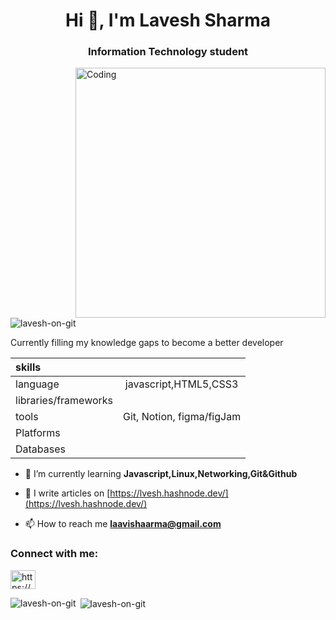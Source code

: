 


<h1 align="center">Hi 👋, I'm Lavesh Sharma</h1>
<h3 align="center">Information Technology student</h3>

<img align="right" alt="Coding" width="400" src="https://cdn.dribbble.com/users/1162077/screenshots/3848914/programmer.gif">

<p align="left"> <img src="https://komarev.com/ghpvc/?username=lavesh-on-git&label=Profile%20views&color=3ab40e&style=plastic" alt="lavesh-on-git" /> </p>

Currently filling my knowledge gaps to become a better developer



| skills |      |
| :-- | :--: |
| language | javascript,HTML5,CSS3 |
|libraries/frameworks | |
| tools | Git, Notion, figma/figJam | 
| Platforms |
| Databases |




- 🌱 I’m currently learning **Javascript,Linux,Networking,Git&Github**

- 📝 I write articles on [https://lvesh.hashnode.dev/](https://lvesh.hashnode.dev/)

- 📫 How to reach me **laavishaarma@gmail.com**

<h3 align="left">Connect with me:</h3>
<p align="left">
<a href="https://linkedin.com/in/https://www.linkedin.com/in/lavesh-sharma/" target="blank"><img align="center" src="https://raw.githubusercontent.com/rahuldkjain/github-profile-readme-generator/master/src/images/icons/Social/linked-in-alt.svg" alt="https://www.linkedin.com/in/lavesh-sharma/" height="30" width="40" /></a>
</p>



<p><img align="left" src="https://github-readme-stats.vercel.app/api/top-langs?username=lavesh-on-git&show_icons=true&theme=tokyonight&locale=en&layout=compact" alt="lavesh-on-git" /></p>

<p>&nbsp;<img align="center" src="https://github-readme-stats.vercel.app/api?username=lavesh-on-git&show_icons=true&theme=tokyonight&locale=en" alt="lavesh-on-git" /></p>

